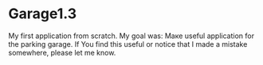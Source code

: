 # Garage1.3
My first application from scratch. My goal was: Маке  useful application for the parking garage. 
If You find this useful or notice that I made a mistake somewhere, please let me know.


